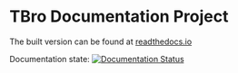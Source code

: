 # TBro Documentation Project
The built version can be found at [readthedocs.io](http://tbro-tutorial.readthedocs.io/en/latest/)

Documentation state:
[![Documentation Status](https://readthedocs.org/projects/tbro-tutorial/badge/?version=latest)](http://tbro-tutorial.readthedocs.io/en/latest/?badge=latest)
